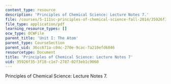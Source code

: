 ```yaml
---
content_type: resource
description: 'Principles of Chemical Science: Lecture Notes 7.'
file: /courses/5-111sc-principles-of-chemical-science-fall-2014/35926f353f18c1e7278702f3eb1c9060_MIT5_111F14_Lec7.pdf
file_type: application/pdf
learning_resource_types: []
ocw_type: OCWFile
parent_title: 'Unit I: The Atom'
parent_type: CourseSection
parent_uid: 36cc671a-c04c-270e-9cac-7a210efd6846
resourcetype: Document
title: 'Principles of Chemical Science: Lecture Notes 7'
uid: 35926f35-3f18-c1e7-2787-02f3eb1c9060
---
```

Principles of Chemical Science: Lecture Notes 7.

